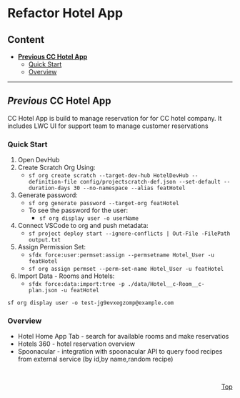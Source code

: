 # Refactor Hotel App

## Content

- [**Previous CC Hotel App**](#previous-cc-hotel-app)
  - [Quick Start](#quick-start)
  - [Overview](#overview)

---

## _Previous_ CC Hotel App

CC Hotel App is build to manage reservation for for CC hotel company. It includes LWC UI for support team to manage customer reservations

### Quick Start

1. Open DevHub
2. Create Scratch Org Using: 
    - `sf org create scratch --target-dev-hub HotelDevHub --definition-file config/projectscratch-def.json --set-default --duration-days 30 --no-namespace --alias featHotel`
3. Generate password: 
    - `sf org generate password --target-org featHotel`
    - To see the password for the user: 
      - `sf org display user -o userName`
4. Connect VSCode to org and push metadata:
    - `sf project deploy start --ignore-conflicts | Out-File -FilePath output.txt`
5. Assign Permission Set: 
    - `sfdx force:user:permset:assign --permsetname Hotel_User -u featHotel`
    - `sf org assign permset --perm-set-name Hotel_User -u featHotel`
6. Import Data - Rooms and Hotels: 
    - `sfdx force:data:import:tree -p ./data/Hotel__c-Room__c-plan.json -u featHotel`

`sf org display user -o test-jg9evxegzomp@example.com`
<!--- Open DevHub
- Create Scratch Org using `sfdx force:org:create -f project-scratch-def.json -a MyScratchOrg`
- Push metadata `sfdx force:source:push -u MyScratchOrg -f`
- Assign Permission Set `sfdx force:user:permset:assign --permsetname Hotel_User -u MyScratchOrg`
- Import Data - Rooms and Hotels `sfdx force:data:import:tree -p ./data/Hotel__c-Room__c-plan.json -u MyScratchOrg`
- Import Data - Contacts `sfdx force:data:import:tree -p ./data/export-contact-Contact-plan.json -u MyScratchOrg`
- **Open Hotel App and explore!**-->

### Overview

- Hotel Home App Tab - search for available rooms and make reservatios
- Hotels 360 - hotel reservation overview
- Spoonacular - integration with spoonacular API to query food recipes from external service (by id,by name,random recipe)

<br>
<div align="right">

[Top](#refactor-hotel-app)
</div>
